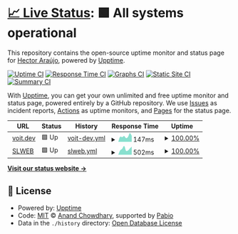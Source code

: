 # [📈 Live Status](https://unreadabullshit.github.io/uptime): <!--live status--> **🟩 All systems operational**

This repository contains the open-source uptime monitor and status page for [Hector Araújo](https://voit.dev), powered by [Upptime](https://github.com/upptime/upptime).

[![Uptime CI](https://github.com/unreadabullshit/uptime/workflows/Uptime%20CI/badge.svg)](https://github.com/unreadabullshit/uptime/actions?query=workflow%3A%22Uptime+CI%22)
[![Response Time CI](https://github.com/unreadabullshit/uptime/workflows/Response%20Time%20CI/badge.svg)](https://github.com/unreadabullshit/uptime/actions?query=workflow%3A%22Response+Time+CI%22)
[![Graphs CI](https://github.com/unreadabullshit/uptime/workflows/Graphs%20CI/badge.svg)](https://github.com/unreadabullshit/uptime/actions?query=workflow%3A%22Graphs+CI%22)
[![Static Site CI](https://github.com/unreadabullshit/uptime/workflows/Static%20Site%20CI/badge.svg)](https://github.com/unreadabullshit/uptime/actions?query=workflow%3A%22Static+Site+CI%22)
[![Summary CI](https://github.com/unreadabullshit/uptime/workflows/Summary%20CI/badge.svg)](https://github.com/unreadabullshit/uptime/actions?query=workflow%3A%22Summary+CI%22)

With [Upptime](https://upptime.js.org), you can get your own unlimited and free uptime monitor and status page, powered entirely by a GitHub repository. We use [Issues](https://github.com/unreadabullshit/uptime/issues) as incident reports, [Actions](https://github.com/unreadabullshit/uptime/actions) as uptime monitors, and [Pages](https://unreadabullshit.github.io/uptime) for the status page.

<!--start: status pages-->
<!-- This summary is generated by Upptime (https://github.com/upptime/upptime) -->
<!-- Do not edit this manually, your changes will be overwritten -->
<!-- prettier-ignore -->
| URL | Status | History | Response Time | Uptime |
| --- | ------ | ------- | ------------- | ------ |
| <img alt="" src="https://icons.duckduckgo.com/ip3/voit.dev.ico" height="13"> [voit.dev](https://voit.dev/) | 🟩 Up | [voit-dev.yml](https://github.com/unreadabullshit/upptime/commits/HEAD/history/voit-dev.yml) | <details><summary><img alt="Response time graph" src="./graphs/voit-dev/response-time-week.png" height="20"> 147ms</summary><br><a href="https://unreadabullshit.github.io/upptime/history/voit-dev"><img alt="Response time 158" src="https://img.shields.io/endpoint?url=https%3A%2F%2Fraw.githubusercontent.com%2Funreadabullshit%2Fupptime%2FHEAD%2Fapi%2Fvoit-dev%2Fresponse-time.json"></a><br><a href="https://unreadabullshit.github.io/upptime/history/voit-dev"><img alt="24-hour response time 107" src="https://img.shields.io/endpoint?url=https%3A%2F%2Fraw.githubusercontent.com%2Funreadabullshit%2Fupptime%2FHEAD%2Fapi%2Fvoit-dev%2Fresponse-time-day.json"></a><br><a href="https://unreadabullshit.github.io/upptime/history/voit-dev"><img alt="7-day response time 147" src="https://img.shields.io/endpoint?url=https%3A%2F%2Fraw.githubusercontent.com%2Funreadabullshit%2Fupptime%2FHEAD%2Fapi%2Fvoit-dev%2Fresponse-time-week.json"></a><br><a href="https://unreadabullshit.github.io/upptime/history/voit-dev"><img alt="30-day response time 154" src="https://img.shields.io/endpoint?url=https%3A%2F%2Fraw.githubusercontent.com%2Funreadabullshit%2Fupptime%2FHEAD%2Fapi%2Fvoit-dev%2Fresponse-time-month.json"></a><br><a href="https://unreadabullshit.github.io/upptime/history/voit-dev"><img alt="1-year response time 158" src="https://img.shields.io/endpoint?url=https%3A%2F%2Fraw.githubusercontent.com%2Funreadabullshit%2Fupptime%2FHEAD%2Fapi%2Fvoit-dev%2Fresponse-time-year.json"></a></details> | <details><summary><a href="https://unreadabullshit.github.io/upptime/history/voit-dev">100.00%</a></summary><a href="https://unreadabullshit.github.io/upptime/history/voit-dev"><img alt="All-time uptime 99.99%" src="https://img.shields.io/endpoint?url=https%3A%2F%2Fraw.githubusercontent.com%2Funreadabullshit%2Fupptime%2FHEAD%2Fapi%2Fvoit-dev%2Fuptime.json"></a><br><a href="https://unreadabullshit.github.io/upptime/history/voit-dev"><img alt="24-hour uptime 100.00%" src="https://img.shields.io/endpoint?url=https%3A%2F%2Fraw.githubusercontent.com%2Funreadabullshit%2Fupptime%2FHEAD%2Fapi%2Fvoit-dev%2Fuptime-day.json"></a><br><a href="https://unreadabullshit.github.io/upptime/history/voit-dev"><img alt="7-day uptime 100.00%" src="https://img.shields.io/endpoint?url=https%3A%2F%2Fraw.githubusercontent.com%2Funreadabullshit%2Fupptime%2FHEAD%2Fapi%2Fvoit-dev%2Fuptime-week.json"></a><br><a href="https://unreadabullshit.github.io/upptime/history/voit-dev"><img alt="30-day uptime 100.00%" src="https://img.shields.io/endpoint?url=https%3A%2F%2Fraw.githubusercontent.com%2Funreadabullshit%2Fupptime%2FHEAD%2Fapi%2Fvoit-dev%2Fuptime-month.json"></a><br><a href="https://unreadabullshit.github.io/upptime/history/voit-dev"><img alt="1-year uptime 99.99%" src="https://img.shields.io/endpoint?url=https%3A%2F%2Fraw.githubusercontent.com%2Funreadabullshit%2Fupptime%2FHEAD%2Fapi%2Fvoit-dev%2Fuptime-year.json"></a></details>
| <img alt="" src="https://icons.duckduckgo.com/ip3/slweb.slaplic.com.br.ico" height="13"> [SLWEB](https://slweb.slaplic.com.br/) | 🟩 Up | [slweb.yml](https://github.com/unreadabullshit/upptime/commits/HEAD/history/slweb.yml) | <details><summary><img alt="Response time graph" src="./graphs/slweb/response-time-week.png" height="20"> 502ms</summary><br><a href="https://unreadabullshit.github.io/upptime/history/slweb"><img alt="Response time 661" src="https://img.shields.io/endpoint?url=https%3A%2F%2Fraw.githubusercontent.com%2Funreadabullshit%2Fupptime%2FHEAD%2Fapi%2Fslweb%2Fresponse-time.json"></a><br><a href="https://unreadabullshit.github.io/upptime/history/slweb"><img alt="24-hour response time 663" src="https://img.shields.io/endpoint?url=https%3A%2F%2Fraw.githubusercontent.com%2Funreadabullshit%2Fupptime%2FHEAD%2Fapi%2Fslweb%2Fresponse-time-day.json"></a><br><a href="https://unreadabullshit.github.io/upptime/history/slweb"><img alt="7-day response time 502" src="https://img.shields.io/endpoint?url=https%3A%2F%2Fraw.githubusercontent.com%2Funreadabullshit%2Fupptime%2FHEAD%2Fapi%2Fslweb%2Fresponse-time-week.json"></a><br><a href="https://unreadabullshit.github.io/upptime/history/slweb"><img alt="30-day response time 524" src="https://img.shields.io/endpoint?url=https%3A%2F%2Fraw.githubusercontent.com%2Funreadabullshit%2Fupptime%2FHEAD%2Fapi%2Fslweb%2Fresponse-time-month.json"></a><br><a href="https://unreadabullshit.github.io/upptime/history/slweb"><img alt="1-year response time 661" src="https://img.shields.io/endpoint?url=https%3A%2F%2Fraw.githubusercontent.com%2Funreadabullshit%2Fupptime%2FHEAD%2Fapi%2Fslweb%2Fresponse-time-year.json"></a></details> | <details><summary><a href="https://unreadabullshit.github.io/upptime/history/slweb">100.00%</a></summary><a href="https://unreadabullshit.github.io/upptime/history/slweb"><img alt="All-time uptime 99.57%" src="https://img.shields.io/endpoint?url=https%3A%2F%2Fraw.githubusercontent.com%2Funreadabullshit%2Fupptime%2FHEAD%2Fapi%2Fslweb%2Fuptime.json"></a><br><a href="https://unreadabullshit.github.io/upptime/history/slweb"><img alt="24-hour uptime 100.00%" src="https://img.shields.io/endpoint?url=https%3A%2F%2Fraw.githubusercontent.com%2Funreadabullshit%2Fupptime%2FHEAD%2Fapi%2Fslweb%2Fuptime-day.json"></a><br><a href="https://unreadabullshit.github.io/upptime/history/slweb"><img alt="7-day uptime 100.00%" src="https://img.shields.io/endpoint?url=https%3A%2F%2Fraw.githubusercontent.com%2Funreadabullshit%2Fupptime%2FHEAD%2Fapi%2Fslweb%2Fuptime-week.json"></a><br><a href="https://unreadabullshit.github.io/upptime/history/slweb"><img alt="30-day uptime 100.00%" src="https://img.shields.io/endpoint?url=https%3A%2F%2Fraw.githubusercontent.com%2Funreadabullshit%2Fupptime%2FHEAD%2Fapi%2Fslweb%2Fuptime-month.json"></a><br><a href="https://unreadabullshit.github.io/upptime/history/slweb"><img alt="1-year uptime 99.57%" src="https://img.shields.io/endpoint?url=https%3A%2F%2Fraw.githubusercontent.com%2Funreadabullshit%2Fupptime%2FHEAD%2Fapi%2Fslweb%2Fuptime-year.json"></a></details>

<!--end: status pages-->

[**Visit our status website →**](https://unreadabullshit.github.io/uptime)

## 📄 License

- Powered by: [Upptime](https://github.com/upptime/upptime)
- Code: [MIT](./LICENSE) © [Anand Chowdhary](https://anandchowdhary.com), supported by [Pabio](https://pabio.com)
- Data in the `./history` directory: [Open Database License](https://opendatacommons.org/licenses/odbl/1-0/)
